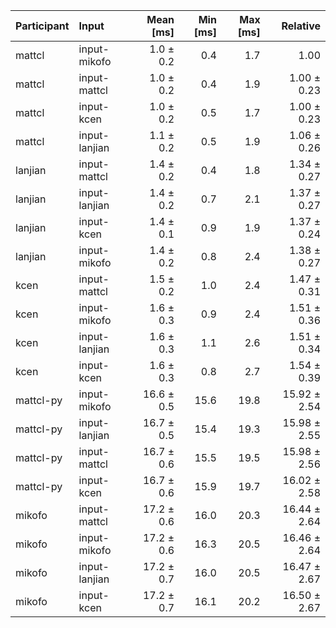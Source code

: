 | Participant | Input | Mean [ms] | Min [ms] | Max [ms] | Relative |
|:---|:---|---:|---:|---:|---:|
| mattcl | input-mikofo | 1.0 ± 0.2 | 0.4 | 1.7 | 1.00 |
| mattcl | input-mattcl | 1.0 ± 0.2 | 0.4 | 1.9 | 1.00 ± 0.23 |
| mattcl | input-kcen | 1.0 ± 0.2 | 0.5 | 1.7 | 1.00 ± 0.23 |
| mattcl | input-lanjian | 1.1 ± 0.2 | 0.5 | 1.9 | 1.06 ± 0.26 |
| lanjian | input-mattcl | 1.4 ± 0.2 | 0.4 | 1.8 | 1.34 ± 0.27 |
| lanjian | input-lanjian | 1.4 ± 0.2 | 0.7 | 2.1 | 1.37 ± 0.27 |
| lanjian | input-kcen | 1.4 ± 0.1 | 0.9 | 1.9 | 1.37 ± 0.24 |
| lanjian | input-mikofo | 1.4 ± 0.2 | 0.8 | 2.4 | 1.38 ± 0.27 |
| kcen | input-mattcl | 1.5 ± 0.2 | 1.0 | 2.4 | 1.47 ± 0.31 |
| kcen | input-mikofo | 1.6 ± 0.3 | 0.9 | 2.4 | 1.51 ± 0.36 |
| kcen | input-lanjian | 1.6 ± 0.3 | 1.1 | 2.6 | 1.51 ± 0.34 |
| kcen | input-kcen | 1.6 ± 0.3 | 0.8 | 2.7 | 1.54 ± 0.39 |
| mattcl-py | input-mikofo | 16.6 ± 0.5 | 15.6 | 19.8 | 15.92 ± 2.54 |
| mattcl-py | input-lanjian | 16.7 ± 0.5 | 15.4 | 19.3 | 15.98 ± 2.55 |
| mattcl-py | input-mattcl | 16.7 ± 0.6 | 15.5 | 19.5 | 15.98 ± 2.56 |
| mattcl-py | input-kcen | 16.7 ± 0.6 | 15.9 | 19.7 | 16.02 ± 2.58 |
| mikofo | input-mattcl | 17.2 ± 0.6 | 16.0 | 20.3 | 16.44 ± 2.64 |
| mikofo | input-mikofo | 17.2 ± 0.6 | 16.3 | 20.5 | 16.46 ± 2.64 |
| mikofo | input-lanjian | 17.2 ± 0.7 | 16.0 | 20.5 | 16.47 ± 2.67 |
| mikofo | input-kcen | 17.2 ± 0.7 | 16.1 | 20.2 | 16.50 ± 2.67 |

